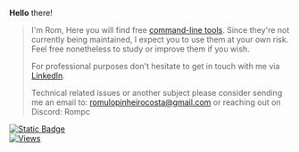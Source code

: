 <b>Hello</b> there!  
> I'm Rom, Here you will find free [command-line tools](https://github.com/PinheiroCosta/MyScripts). Since they're not currently being maintained, I expect you to use them at your own risk. Feel free nonetheless to study or improve them if you wish.
>  
> For professional purposes don't hesitate to get in touch with me via [LinkedIn](https://www.linkedin.com/in/pinheirocosta/).  
>  
> Technical related issues or another subject please consider sending me an email to: romulopinheirocosta@gmail.com or reaching out on Discord: Rompc
<a href=https://github.com/pinheirocosta.gpg>
<img alt="Static Badge" src="https://img.shields.io/badge/gpg-pubkey-gray?style=plastic&color=020202&link=https%3A%2F%2Fgithub.com%2Fpinheirocosta.gpg">
</a>
<br>
<a href=https://github.com/pinheirocosta>
<img alt="Views" src="https://komarev.com/ghpvc/?username=pinheirocosta&color=020202&label=views&base=2500&abbreviated=true&style=plastic">
</a>
